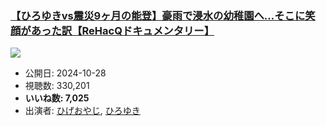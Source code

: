 ### [【ひろゆきvs震災9ヶ月の能登】豪雨で浸水の幼稚園へ…そこに笑顔があった訳【ReHacQドキュメンタリー】](https://www.youtube.com/watch?v=pyMrD3tnjgQ)
[![](https://img.youtube.com/vi/pyMrD3tnjgQ/sddefault.jpg)](https://www.youtube.com/watch?v=pyMrD3tnjgQ)
-   公開日: 2024-10-28
-   視聴数: 330,201
-   **いいね数: 7,025**
-   出演者: [ひげおやじ](/rehacq_fan/people/ひげおやじ "wikilink"), [ひろゆき](/rehacq_fan/people/ひろゆき "wikilink")
